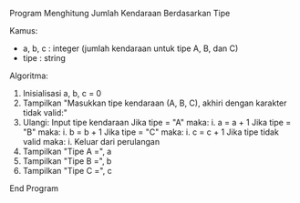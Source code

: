 Program Menghitung Jumlah Kendaraan Berdasarkan Tipe

Kamus:
- a, b, c : integer (jumlah kendaraan untuk tipe A, B, dan C)
- tipe : string

Algoritma:
1. Inisialisasi a, b, c = 0
2. Tampilkan "Masukkan tipe kendaraan (A, B, C), akhiri dengan karakter tidak valid:"
3. Ulangi:
   Input tipe kendaraan
    Jika tipe = "A" maka:
       i. a = a + 1
    Jika tipe = "B" maka:
       i. b = b + 1
    Jika tipe = "C" maka:
       i. c = c + 1
    Jika tipe tidak valid maka:
       i. Keluar dari perulangan
4. Tampilkan "Tipe A =", a
5. Tampilkan "Tipe B =", b
6. Tampilkan "Tipe C =", c

End Program
